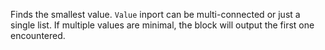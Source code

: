 Finds the smallest value. `Value` inport can be multi-connected or just a single list. If multiple values are minimal, the block will output the first one encountered.
